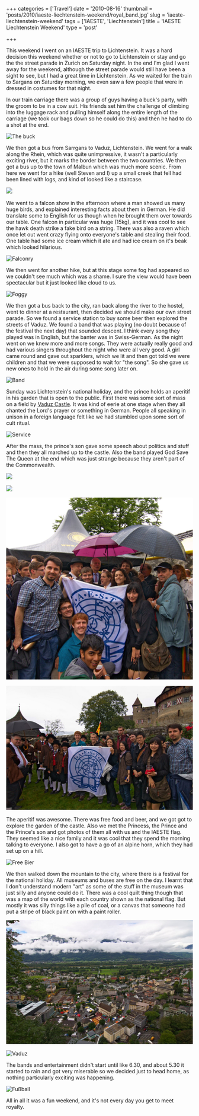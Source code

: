 +++
categories = ['Travel']
date = '2010-08-16'
thumbnail = 'posts/2010/iaeste-liechtenstein-weekend/royal_band.jpg'
slug = 'iaeste-liechtenstein-weekend'
tags = ['IAESTE', 'Liechtenstein']
title = 'IAESTE Liechtenstein Weekend'
type = 'post'

+++

This weekend I went on an IAESTE trip to Lichtenstein. It was a hard decision this weekend whether or not to go to Lichtenstein or stay and go the the street parade in Zurich on Saturday night. In the end I'm glad I went away for the weekend, although the street parade would still have been a sight to see, but I had a great time in Lichtenstein. As we waited for the train to Sargans on Saturday morning, we even saw a few people that were in dressed in costumes for that night.

In our train carriage there was a group of guys having a buck's party, with the groom to be in a cow suit. His friends set him the challenge of climbing into the luggage rack and pulling himself along the entire length of the carriage (we took our bags down so he could do this) and then he had to do a shot at the end.

![](buck.jpg "The buck")

We then got a bus from Sarrgans to Vaduz, Lichtenstein. We went for a walk along the Rhein, which was quite unimpressive, it wasn't a particularly exciting river, but it marks the border between the two countries. We then got a bus up to the town of Malbun which was much more scenic. From here we went for a hike (well Steven and I) up a small creek that fell had been lined with logs, and kind of looked like a staircase.

![](P1030302.jpg "")

We went to a falcon show in the afternoon where a man showed us many huge birds, and explained interesting facts about them in German. He did translate some to English for us though when he brought them over towards our table. One falcon in particular was huge (15kg), and it was cool to see the hawk death strike a fake bird on a string. There was also a raven which once let out went crazy flying onto everyone's table and stealing their food. One table had some ice cream which it ate and had ice cream on it's beak which looked hilarious.

![](IMG_4813_corr.jpg "Falconry")

We then went for another hike, but at this stage some fog had appeared so we couldn't see much which was a shame. I sure the view would have been spectacular but it just looked like cloud to us.

![](IMG_5001_corr.jpg "Foggy")

We then got a bus back to the city, ran back along the river to the hostel, went to dinner at a restaurant, then decided we should make our own street parade. So we found a service station to buy some beer then explored the streets of Vaduz. We found a band that was playing (no doubt because of the festival the next day) that sounded descent. I think every song they played was in English, but the banter was in Swiss-German. As the night went on we knew more and more songs. They were actually really good and had various singers throughout the night who were all very good. A girl came round and gave out sparklers, which we lit and then got told we were children and that we were supposed to wait for "the song". So she gave us new ones to hold in the air during some song later on.

![](P1030322.jpg "Band")

Sunday was Lichtenstein's national holiday, and the prince holds an aperitif in his garden that is open to the public. First there was some sort of mass on a field by [Vaduz Castle](http://en.wikipedia.org/wiki/Vaduz_Castle). It was kind of eerie at one stage when they all chanted the Lord's prayer or something in German. People all speaking in unison in a foreign language felt like we had stumbled upon some sort of cult ritual.

![](P1030343.jpg "Service")

After the mass, the prince's son gave some speech about politics and stuff and then they all marched up to the castle. Also the band played God Save The Queen at the end which was just strange because they aren't part of the Commonwealth.

![](castle.jpg "")

![](garden.jpg "")

![](royals.jpg "")

![](royal_band.jpg "With the royal band")

The aperitif was awesome. There was free food and beer, and we got got to explore the garden of the castle. Also we met the Princess, the Prince and the Prince's son and got photos of them all with us and the IAESTE flag. They seemed like a nice family and it was cool that they spend the morning talking to everyone. I also got to have a go of an alpine horn, which they had set up on a hill.

![](P1030359.jpg "Free Bier")

We then walked down the mountain to the city, where there is a festival for the national holiday. All museums and buses are free on the day. I learnt that I don't understand modern "art" as some of the stuff in the museum was just silly and anyone could do it. There was a cool quilt thing though that was a map of the world with each country shown as the national flag. But mostly it was silly things like a pile of coal, or a canvas that someone had put a stripe of black paint on with a paint roller.

![](IMG_5076_corr.jpg "Vaduz")

![](IMG_4785_corr.jpg "Vaduz")

The bands and entertainment didn't start until like 6.30, and about 5.30 it started to rain and got very miserable so we decided just to head home, as nothing particularly exciting was happening.

![](P1030387.jpg "Fußball")

All in all it was a fun weekend, and it's not every day you get to meet royalty.